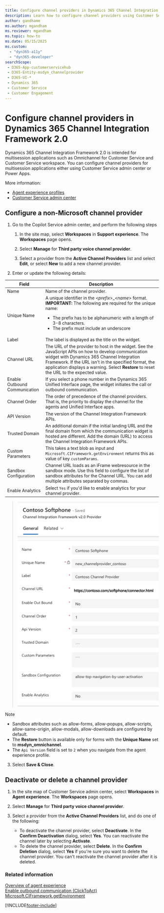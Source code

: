 ```yaml
---
title: Configure channel providers in Dynamics 365 Channel Integration Framework 2.0
description: Learn how to configure channel providers using Customer Service admin center in Dynamics 365 Channel Integration Framework 2.0.
author: gandhamm
ms.author: mgandham
ms.reviewer: mgandham
ms.topic: how-to
ms.date: 05/15/2025
ms.custom: 
  - "dyn365-a11y"
  - "dyn365-developer"
searchScope: 
 - D365-App-customerservicehub 
 - D365-Entity-msdyn_channelprovider
 - D365-UI-*
 - Dynamics 365 
 - Customer Service 
 - Customer Engagement
---
```


# Configure channel providers in Dynamics 365 Channel Integration Framework 2.0

Dynamics 365 Channel Integration Framework 2.0 is intended for multisession applications such as Omnichannel for Customer Service and Customer Service workspace. You can configure channel providers for multisession applications either using Customer Service admin center or Power Apps.

More information: 
- [Agent experience profiles](../../../customer-service/administer/overview.md)
- [Customer Service admin center](../../../customer-service/implement/cs-admin-center.md)

## Configure a non-Microsoft channel provider

1. Go to the Copilot Service admin center, and perform the following steps
   
    1. In the site map, select **Workspaces** in **Support experience**. The **Workspaces** page opens.
    
    2. Select **Manage** for **Third party voice channel provider**.
    
    3. Select a provider from the **Active Channel Providers** list and select **Edit**, or select **New** to add a new channel provider.
2. Enter or update the following details:

| Field | Description |
|-------|-------|
|Name|Name of the channel provider.|
|Unique Name|A unique identifier in the <*prefix*>_<*name*> format. <br>**IMPORTANT:** The following are required for the unique name:<ul><li> The prefix has to be alphanumeric with a length of 3-8 characters.</li><li>The prefix must include an underscore</li></ul>|
|Label|The label is displayed as the title on the widget.|
|Channel URL|The URL of the provider to host in the widget. See the JavaScript APIs on how to develop communication widget with Dynamics 365 Channel Integration Framework. If the URL isn't in the specified format, the application displays a warning. Select **Restore** to reset the URL to the expected value. |
|Enable Outbound Communication|If you select a phone number in the Dynamics 365 Unified Interface page, the widget initiates the call or outbound communication.|
|Channel Order|The order of precedence of the channel providers. That is, the priority to display the channel for the agents and Unified Interface apps.|
|API Version|The version of the Channel Integration Framework APIs.|
|Trusted Domain| An additional domain if the initial landing URL and the final domain from which the communication widget is hosted are different. Add the domain (URL) to access the Channel Integration Framework APIs. |
|Custom Parameters|This takes a text blob as input and `Microsoft.CIFramework.getEnvironment` returns this as value of key `customParams`.|
|Sandbox Configuration| Channel URL loads as an iFrame webresource in the sandbox mode. Use this field to configure the list of sandbox attributes for the Channel URL. You can add multiple attributes separated by commas.|
|Enable Analytics|Select `Yes` if you'd like to enable analytics for your channel provider.|

  > ![Configure channel provider.](../../media/channel-provider-app-profile.png "Configure channel provider")

  > [!NOTE]
  > - Sandbox attributes such as allow-forms, allow-popups, allow-scripts, allow-same-origin, allow-modals, allow-downloads are configured by default.
  > - The **Restore** button is available only for forms with the **Unique Name** set to **msdyn_omnichannel**.
  > - The `Api Version` field is set to `2` when you navigate from the agent experience profile.

3. Select **Save & Close**.

## Deactivate or delete a channel provider

1. In the site map of Customer Service admin center, select **Workspaces** in **Agent experience**. The **Workspaces** page opens.
    
2. Select **Manage** for **Third party voice channel provider**.
    
3. Select a provider from the **Active Channel Providers** list, and do one of the following:

    - To deactivate the channel provider, select **Deactivate**. In the **Confirm Deactivation** dialog, select **Yes**. You can reactivate the channel later by selecting **Activate**.
    - To delete the channel provider, select **Delete**. In the **Confirm Deletion** dialog, select **Yes** if you're sure you want to delete the channel provider. You can't reactivate the channel provider after it is deleted.

### Related information

[Overview of agent experience](../../../customer-service/administer/overview.md)  
[Enable outbound communication (ClickToAct)](../../v1/administer/enable-outbound-communication-clicktoact.md)  
[Microsoft.CIFramework.getEnvironment](../develop/reference/microsoft-ciframework/getEnvironment.md)  


[!INCLUDE[footer-include](../../../includes/footer-banner.md)]
